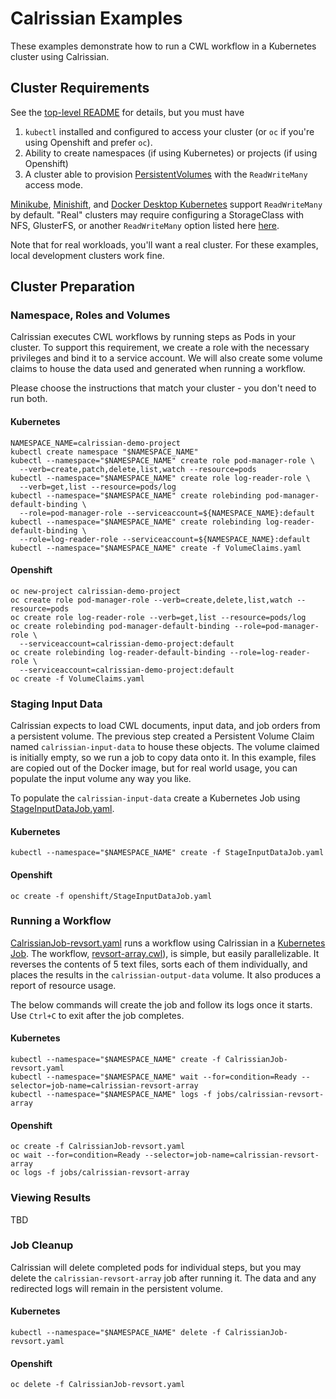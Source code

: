 # Calrissian Examples

These examples demonstrate how to run a CWL workflow in a Kubernetes cluster using Calrissian.

## Cluster Requirements

See the [top-level README](../README.md) for details, but you must have

1. `kubectl` installed and configured to access your cluster (or `oc` if you're using Openshift and prefer `oc`).
2. Ability to create namespaces (if using Kubernetes) or projects (if using Openshift)
2.  A cluster able to provision [PersistentVolumes](https://kubernetes.io/docs/concepts/storage/persistent-volumes/) with the `ReadWriteMany` access mode.

[Minikube](https://github.com/kubernetes/minikube), [Minishift](https://github.com/minishift/minishift), and [Docker Desktop Kubernetes](https://www.docker.com/products/docker-desktop) support `ReadWriteMany` by default. "Real" clusters may require configuring a StorageClass with NFS, GlusterFS, or another `ReadWriteMany` option listed here [here](https://kubernetes.io/docs/concepts/storage/persistent-volumes/#access-modes).

Note that for real workloads, you'll want a real cluster. For these examples, local development clusters work fine.

## Cluster Preparation

### Namespace, Roles and Volumes

Calrissian executes CWL workflows by running steps as Pods in your cluster. To support this requirement, we create a role with the necessary privileges and bind it to a service account. We will also create some volume claims to house the data used and generated when running a workflow.

Please choose the instructions that match your cluster - you don't need to run both.

#### Kubernetes

```
NAMESPACE_NAME=calrissian-demo-project
kubectl create namespace "$NAMESPACE_NAME"
kubectl --namespace="$NAMESPACE_NAME" create role pod-manager-role \
  --verb=create,patch,delete,list,watch --resource=pods
kubectl --namespace="$NAMESPACE_NAME" create role log-reader-role \
  --verb=get,list --resource=pods/log
kubectl --namespace="$NAMESPACE_NAME" create rolebinding pod-manager-default-binding \
  --role=pod-manager-role --serviceaccount=${NAMESPACE_NAME}:default
kubectl --namespace="$NAMESPACE_NAME" create rolebinding log-reader-default-binding \
  --role=log-reader-role --serviceaccount=${NAMESPACE_NAME}:default
kubectl --namespace="$NAMESPACE_NAME" create -f VolumeClaims.yaml
```

#### Openshift

```
oc new-project calrissian-demo-project
oc create role pod-manager-role --verb=create,delete,list,watch --resource=pods
oc create role log-reader-role --verb=get,list --resource=pods/log
oc create rolebinding pod-manager-default-binding --role=pod-manager-role \
  --serviceaccount=calrissian-demo-project:default
oc create rolebinding log-reader-default-binding --role=log-reader-role \
  --serviceaccount=calrissian-demo-project:default
oc create -f VolumeClaims.yaml
```

### Staging Input Data

Calrissian expects to load CWL documents, input data, and job orders from a persistent volume. The previous step created a Persistent Volume Claim named `calrissian-input-data` to house these objects. The volume claimed is initially empty, so we run a job to copy data onto it. In this example, files are copied out of the Docker image, but for real world usage, you can populate the input volume any way you like.

To populate the `calrissian-input-data` create a Kubernetes Job using [StageInputDataJob.yaml](StageInputDataJob.yaml).

#### Kubernetes

```
kubectl --namespace="$NAMESPACE_NAME" create -f StageInputDataJob.yaml
```

#### Openshift

```
oc create -f openshift/StageInputDataJob.yaml
```

### Running a Workflow

[CalrissianJob-revsort.yaml](CalrissianJob-revsort.yaml) runs a workflow using Calrissian in a [Kubernetes Job](https://kubernetes.io/docs/concepts/workloads/controllers/jobs-run-to-completion/). The workflow, [revsort-array.cwl](../input-data/revsort-array.cwl)), is simple, but easily parallelizable. It reverses the contents of 5 text files, sorts each of them individually, and places the results in the `calrissian-output-data` volume. It also produces a report of resource usage.

The below commands will create the job and follow its logs once it starts. Use `Ctrl+C` to exit after the job completes.

#### Kubernetes

```
kubectl --namespace="$NAMESPACE_NAME" create -f CalrissianJob-revsort.yaml
kubectl --namespace="$NAMESPACE_NAME" wait --for=condition=Ready --selector=job-name=calrissian-revsort-array
kubectl --namespace="$NAMESPACE_NAME" logs -f jobs/calrissian-revsort-array
```

#### Openshift

```
oc create -f CalrissianJob-revsort.yaml
oc wait --for=condition=Ready --selector=job-name=calrissian-revsort-array
oc logs -f jobs/calrissian-revsort-array
```

### Viewing Results

TBD

### Job Cleanup

Calrissian will delete completed pods for individual steps, but you may delete the `calrissian-revsort-array` job after running it. The data and any redirected logs will remain in the persistent volume.

#### Kubernetes

```
kubectl --namespace="$NAMESPACE_NAME" delete -f CalrissianJob-revsort.yaml
```

#### Openshift

```
oc delete -f CalrissianJob-revsort.yaml
```
